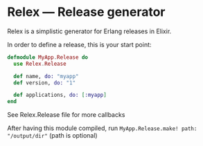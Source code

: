 # Relex — Release generator

Relex is a simplistic generator for Erlang releases in Elixir.

In order to define a release, this is your start point:

```elixir
defmodule MyApp.Release do
  use Relex.Release

  def name, do: "myapp"
  def version, do: "1"

  def applications, do: [:myapp]
end
```

See Relex.Release file for more callbacks

After having this module compiled, run `MyApp.Release.make! path: "/output/dir"` (path is optional)